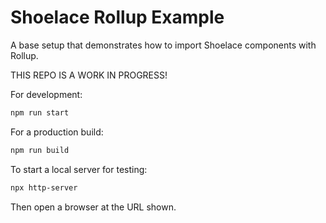 # Shoelace Rollup Example

A base setup that demonstrates how to import Shoelace components with Rollup.

THIS REPO IS A WORK IN PROGRESS!

For development:

```sh
npm run start
```

For a production build:

```sh
npm run build
```

To start a local server for testing:

```sh
npx http-server
```

Then open a browser at the URL shown.